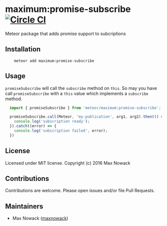 # maximum:promise-subscribe [![Circle CI](https://circleci.com/gh/maximummeteor/promise-subscribe.svg)](https://circleci.com/gh/maximummeteor/promise-subscribe)
Meteor package that adds promise support to subcriptions

## Installation
```
    meteor add maximum:promise-subscribe
```

## Usage

`promiseSubscribe` will call the `subscribe` method on `this`. So may you have call `promiseSubscribe` with a `this` value which implements a `subscribe` method.
````javascript
  import { promiseSubscribe } from 'meteor/maximum:promise-subscribe';

  promiseSubscribe.call(Meteor, 'my-publication', arg1, arg2).then(() => {
    console.log('subscription ready');
  }).catch((error) => {
    console.log('subscription failed', error);
  })
````

## License
Licensed under MIT license. Copyright (c) 2016 Max Nowack

## Contributions

Contributions are welcome. Please open issues and/or file Pull Requests.

## Maintainers

- Max Nowack ([maxnowack](https://github.com/maxnowack))
